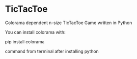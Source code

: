 # TicTacToe
Colorama dependent n-size TicTacToe Game written in Python

You can install colorama with:

pip install colorama

command from terminal after installing python
